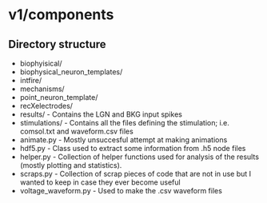 # v1/components

## Directory structure

- biophyisical/
- biophysical_neuron_templates/
- intfire/
- mechanisms/
- point_neuron_template/
- recXelectrodes/
- results/ - Contains the LGN and BKG input spikes 
- stimulations/ - Contains all the files defining the stimulation; i.e. comsol.txt and waveform.csv files
- animate.py - Mostly unsuccesful attempt at making animations 
- hdf5.py - Class used to extract some information from .h5 node files
- helper.py - Collection of helper functions used for analysis of the results (mostly plotting and statistics).
- scraps.py - Collection of scrap pieces of code that are not in use but I wanted to keep in case they ever become useful
- voltage_waveform.py - Used to make the .csv waveform files